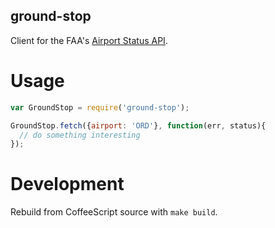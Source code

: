 ground-stop
-----------

Client for the FAA's [Airport Status API](http://services.faa.gov/docs/services/airport/).

Usage
=====

```javascript
var GroundStop = require('ground-stop');

GroundStop.fetch({airport: 'ORD'}, function(err, status){
  // do something interesting
});
```

Development
===========

Rebuild from CoffeeScript source with `make build`.
